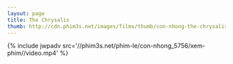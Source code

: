 ```yaml
---
layout: page
title: The Chrysalis
thumb: http://cdn.phim3s.net/images/films/thumb/con-nhong-the-chrysalis-2013.jpg
---
```

{% include jwpadv src='//phim3s.net/phim-le/con-nhong_5756/xem-phim//video.mp4' %}